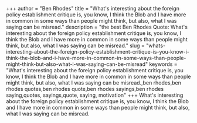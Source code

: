 +++
author = "Ben Rhodes"
title = "What's interesting about the foreign policy establishment critique is, you know, I think the Blob and I have more in common in some ways than people might think, but also, what I was saying can be misread."
description = "the best Ben Rhodes Quote: What's interesting about the foreign policy establishment critique is, you know, I think the Blob and I have more in common in some ways than people might think, but also, what I was saying can be misread."
slug = "whats-interesting-about-the-foreign-policy-establishment-critique-is-you-know-i-think-the-blob-and-i-have-more-in-common-in-some-ways-than-people-might-think-but-also-what-i-was-saying-can-be-misread"
keywords = "What's interesting about the foreign policy establishment critique is, you know, I think the Blob and I have more in common in some ways than people might think, but also, what I was saying can be misread.,ben rhodes,ben rhodes quotes,ben rhodes quote,ben rhodes sayings,ben rhodes saying,quotes, sayings,quote, saying, motivation"
+++
What's interesting about the foreign policy establishment critique is, you know, I think the Blob and I have more in common in some ways than people might think, but also, what I was saying can be misread.
